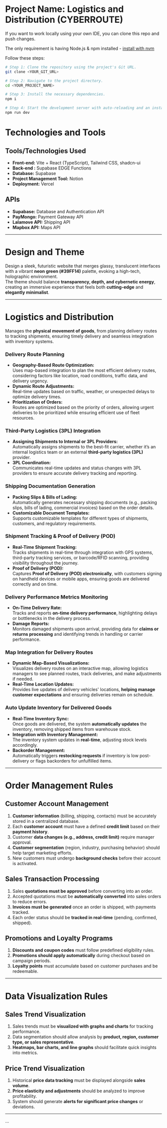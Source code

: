 # Project Name: Logistics and Distribution (CYBERROUTE)

If you want to work locally using your own IDE, you can clone this repo and push changes.

The only requirement is having Node.js & npm installed - [install with nvm](https://github.com/nvm-sh/nvm#installing-and-updating)

Follow these steps:

```sh
# Step 1: Clone the repository using the project's Git URL.
git clone <YOUR_GIT_URL>

# Step 2: Navigate to the project directory.
cd <YOUR_PROJECT_NAME>

# Step 3: Install the necessary dependencies.
npm i

# Step 4: Start the development server with auto-reloading and an instant preview.
npm run dev
```
# Technologies and Tools

## Tools/Technologies Used
- **Front-end:** Vite + React (TypeScript), Tailwind CSS, shadcn-ui
- **Back-end :** Supabase EDGE Functions
- **Database:** Supabase
- **Project Management Tool:** Notion
- **Deployment:** Vercel

## APIs
- **Supabase:** Database and Authentication API
- **PayMongo:** Payment Gateway API
- **Lalamove API:** Shipping API
- **Mapbox API:** Maps API

---

# Design and Theme

Design a sleek, futuristic website that merges glassy, translucent interfaces with a vibrant **neon green (#39FF14)** palette, evoking a high-tech, holographic environment.  
The theme should balance **transparency, depth, and cybernetic energy**, creating an immersive experience that feels both **cutting-edge** and **elegantly minimalist**.

---

# Logistics and Distribution

Manages the **physical movement of goods**, from planning delivery routes to tracking shipments, ensuring timely delivery and seamless integration with inventory systems.

### Delivery Route Planning
- **Geography-Based Route Optimization:**  
  Uses map-based integration to plan the most efficient delivery routes, considering factors like location, road conditions, traffic data, and delivery urgency.  
- **Dynamic Route Adjustments:**  
  Real-time updates based on traffic, weather, or unexpected delays to optimize delivery times.  
- **Prioritization of Orders:**  
  Routes are optimized based on the priority of orders, allowing urgent deliveries to be prioritized while ensuring efficient use of fleet resources.  

### Third-Party Logistics (3PL) Integration
- **Assigning Shipments to Internal or 3PL Providers:**  
  Automatically assigns shipments to the best-fit carrier, whether it’s an internal logistics team or an external **third-party logistics (3PL)** provider.  
- **3PL Coordination:**  
  Communicates real-time updates and status changes with 3PL providers to ensure accurate delivery tracking and reporting.  

### Shipping Documentation Generation
- **Packing Slips & Bills of Lading:**  
  Automatically generates necessary shipping documents (e.g., packing slips, bills of lading, commercial invoices) based on the order details.  
- **Customizable Document Templates:**  
  Supports customizable templates for different types of shipments, customers, and regulatory requirements.  

### Shipment Tracking & Proof of Delivery (POD)
- **Real-Time Shipment Tracking:**  
  Tracks shipments in real-time through integration with GPS systems, third-party tracking services, or barcode/RFID scanning, providing visibility throughout the journey.  
- **Proof of Delivery (POD):**  
  Captures **Proof of Delivery (POD) electronically**, with customers signing on handheld devices or mobile apps, ensuring goods are delivered correctly and on time.  

### Delivery Performance Metrics Monitoring
- **On-Time Delivery Rate:**  
  Tracks and reports **on-time delivery performance**, highlighting delays or bottlenecks in the delivery process.  
- **Damage Reports:**  
  Monitors damaged shipments upon arrival, providing data for **claims or returns processing** and identifying trends in handling or carrier performance.  

### Map Integration for Delivery Routes
- **Dynamic Map-Based Visualizations:**  
  Visualizes delivery routes on an interactive map, allowing logistics managers to see planned routes, track deliveries, and make adjustments if needed.  
- **Real-Time Location Updates:**  
  Provides live updates of delivery vehicles' locations, **helping manage customer expectations** and ensuring deliveries remain on schedule.  

### Auto Update Inventory for Delivered Goods
- **Real-Time Inventory Sync:**  
  Once goods are delivered, the system **automatically updates** the inventory, removing shipped items from warehouse stock.  
- **Integration with Inventory Management:**  
  The inventory system updates in **real-time**, adjusting stock levels accordingly.  
- **Backorder Management:**  
  Automatically triggers **restocking requests** if inventory is low post-delivery or flags backorders for unfulfilled items.  

---

# Order Management Rules

## Customer Account Management
1. **Customer information** (billing, shipping, contacts) must be accurately stored in a centralized database.  
2. Each **customer account** must have a defined **credit limit** based on their **payment history**.  
3. Customer **data changes (e.g., address, credit limit)** require manager approval.  
4. **Customer segmentation** (region, industry, purchasing behavior) should help target marketing efforts.  
5. New customers must undergo **background checks** before their account is activated.  

## Sales Transaction Processing
1. Sales **quotations must be approved** before converting into an order.  
2. Accepted quotations must be **automatically converted** into sales orders to reduce errors.  
3. **Invoices must be generated** once an order is shipped, with payments tracked.  
4. Each order status should be **tracked in real-time** (pending, confirmed, shipped).  

## Promotions and Loyalty Programs
1. **Discounts and coupon codes** must follow predefined eligibility rules.  
2. **Promotions should apply automatically** during checkout based on campaign periods.  
3. **Loyalty points** must accumulate based on customer purchases and be redeemable.  

---

# Data Visualization Rules

## Sales Trend Visualization
1. Sales trends must be **visualized with graphs and charts** for tracking performance.  
2. Data segmentation should allow analysis by **product, region, customer type, or sales representative**.  
3. **Heatmaps, bar charts, and line graphs** should facilitate quick insights into metrics.  

## Price Trend Visualization
1. Historical **price data tracking** must be displayed alongside **sales volume**.  
2. **Price elasticity and adjustments** should be analyzed to improve profitability.  
3. System should generate **alerts for significant price changes** or deviations.  

---


...